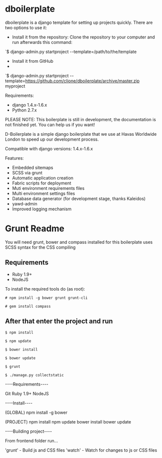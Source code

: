 dboilerplate
============

dboilerplate is a django template for setting up projects quickly. There are two options to use it:

* Install it from the repository:
Clone the repository to your computer and run afterwards this command:

`$ django-admin.py startproject --template=/path/to/the/template

* Install it from GitHub
* 
`$ django-admin.py startproject --template=https://github.com/clione/dboilerplate/archive/master.zip myproject

Requirements:
- django 1.4.x-1.6.x
- Python 2.7.x

PLEASE NOTE: This boilerplate is still in development, the documentation
is not finished yet. You can help us if you want!

D-Boilerplate is a simple django boilerplate that we use at Havas Worldwide London to speed up our development process.

Compatible with django versions: 1.4.x-1.6.x

Features:

- Embedded sitemaps
- SCSS via grunt
- Automatic application creation
- Fabric scripts for deployment
- Muti environment requirements files
- Multi environment settings files
- Database data generator (for development stage, thanks Kaleidos)
- yawd-admin
- Improved logging mechanism


Grunt Readme
============

You will need grunt, bower and compass installed for this boilerplate uses SCSS syntax for the CSS compiling

Requirements
------------

- Ruby 1.9+
- NodeJS

To install the required tools do (as root):

`# npm install -g bower grunt grunt-cli`

`# gem install compass`

After that enter the project and run
------------------------------------

`$ npm install`

`$ npm update`

`$ bower install`

`$ bower update`

`$ grunt`

`$ ./manage.py collectstatic`


----Requirements----

Git Ruby 1.9+ NodeJS


----Install----

(GLOBAL)
npm install -g bower

(PROJECT)
npm install
npm update
bower install
bower update

----Building project----

From frontend folder run...

'grunt' - Build js and CSS files
'watch' - Watch for changes to js or CSS files

